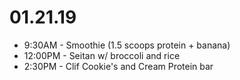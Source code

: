 # 01.21.19
* 9:30AM - Smoothie (1.5 scoops protein + banana)
* 12:00PM - Seitan w/ broccoli and rice
* 2:30PM - Clif Cookie's and Cream Protein bar
